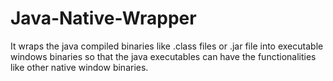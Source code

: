 # Java-Native-Wrapper
It wraps the java compiled binaries like .class files or .jar file  into executable windows binaries so that the java executables can  have the functionalities like other native window binaries.
